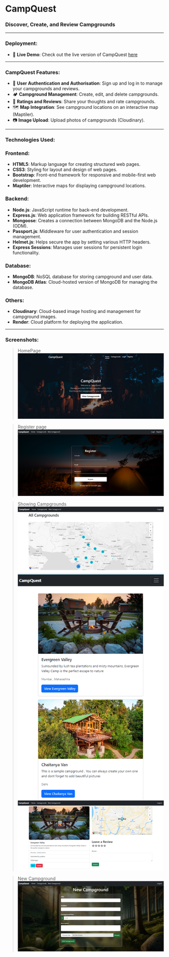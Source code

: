 <h1>CampQuest</h1>
<h3>Discover, Create, and Review Campgrounds</h3>

---

<h3>Deployment:</h3>

- 🚀 **Live Demo**: Check out the live version of CampQuest <a href="https://campquest-c1yx.onrender.com/">here</a>

---

<h3>CampQuest Features:</h3>

- 🔑 **User Authentication and Authorisation**: Sign up and log in to manage your campgrounds and reviews.
- 🏕  **Campground Management**: Create, edit, and delete campgrounds.
- 🌟 **Ratings and Reviews**: Share your thoughts and rate campgrounds.
- 🗺️ **Map Integration**: See campground locations on an interactive map (Maptiler).
- 📷 **Image Upload**: Upload photos of campgrounds (Cloudinary).

---

<h3>Technologies Used:</h3>

### Frontend:
-  **HTML5**: Markup language for creating structured web pages.
-  **CSS3**: Styling for layout and design of web pages.
-  **Bootstrap**: Front-end framework for responsive and mobile-first web development.
-  **Maptiler**: Interactive maps for displaying campground locations.

### Backend:
-  **Node.js**: JavaScript runtime for back-end development.
-  **Express.js**: Web application framework for building RESTful APIs.
-  **Mongoose**: Creates a connection between MongoDB and the Node.js (ODM).
-  **Passport.js**: Middleware for user authentication and session management.
-  **Helmet.js**: Helps secure the app by setting various HTTP headers.
-  **Express Sessions**: Manages user sessions for persistent login functionality.

### Database:
-  **MongoDB**: NoSQL database for storing campground and user data.
-  **MongoDB Atlas**: Cloud-hosted version of MongoDB for managing the database.

### Others:
-  **Cloudinary**: Cloud-based image hosting and management for campground images.
-  **Render**: Cloud platform for deploying the application.

---

<h3>Screenshots:</h3>

>HomePage
![home](https://github.com/PrakharAgarwal135/CampQuest/blob/main/public/images/readme%20ss/home.png)

>Register page
![register](https://github.com/PrakharAgarwal135/CampQuest/blob/main/public/images/readme%20ss/register.png)

>Showing Campgrounds
![show](https://github.com/PrakharAgarwal135/CampQuest/blob/main/public/images/readme%20ss/main%20map.png)
![show](https://github.com/PrakharAgarwal135/CampQuest/blob/main/public/images/readme%20ss/all%20camps.png)
![show](https://github.com/PrakharAgarwal135/CampQuest/blob/main/public/images/readme%20ss/single%20camp.png)

>New Campground
![new](https://github.com/PrakharAgarwal135/CampQuest/blob/main/public/images/readme%20ss/new%20camp.png)

